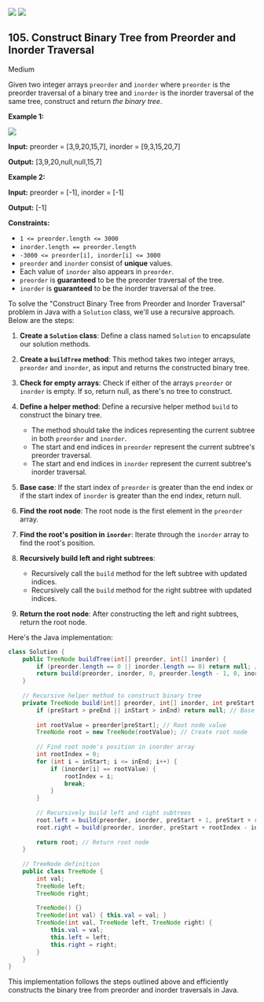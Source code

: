 [![](https://img.shields.io/github/stars/LeetCode-Top-Interview-150/LeetCode-Top-Interview-150?label=Stars&style=flat-square)](https://github.com/LeetCode-Top-Interview-150/LeetCode-Top-Interview-150)
[![](https://img.shields.io/github/forks/LeetCode-Top-Interview-150/LeetCode-Top-Interview-150?label=Fork%20me%20on%20GitHub%20&style=flat-square)](https://github.com/LeetCode-Top-Interview-150/LeetCode-Top-Interview-150/fork)

## 105\. Construct Binary Tree from Preorder and Inorder Traversal

Medium

Given two integer arrays `preorder` and `inorder` where `preorder` is the preorder traversal of a binary tree and `inorder` is the inorder traversal of the same tree, construct and return _the binary tree_.

**Example 1:**

![](https://assets.leetcode.com/uploads/2021/02/19/tree.jpg)

**Input:** preorder = [3,9,20,15,7], inorder = [9,3,15,20,7]

**Output:** [3,9,20,null,null,15,7] 

**Example 2:**

**Input:** preorder = [-1], inorder = [-1]

**Output:** [-1] 

**Constraints:**

*   `1 <= preorder.length <= 3000`
*   `inorder.length == preorder.length`
*   `-3000 <= preorder[i], inorder[i] <= 3000`
*   `preorder` and `inorder` consist of **unique** values.
*   Each value of `inorder` also appears in `preorder`.
*   `preorder` is **guaranteed** to be the preorder traversal of the tree.
*   `inorder` is **guaranteed** to be the inorder traversal of the tree.

To solve the "Construct Binary Tree from Preorder and Inorder Traversal" problem in Java with a `Solution` class, we'll use a recursive approach. Below are the steps:

1. **Create a `Solution` class**: Define a class named `Solution` to encapsulate our solution methods.

2. **Create a `buildTree` method**: This method takes two integer arrays, `preorder` and `inorder`, as input and returns the constructed binary tree.

3. **Check for empty arrays**: Check if either of the arrays `preorder` or `inorder` is empty. If so, return null, as there's no tree to construct.

4. **Define a helper method**: Define a recursive helper method `build` to construct the binary tree.
   - The method should take the indices representing the current subtree in both `preorder` and `inorder`.
   - The start and end indices in `preorder` represent the current subtree's preorder traversal.
   - The start and end indices in `inorder` represent the current subtree's inorder traversal.
   
5. **Base case**: If the start index of `preorder` is greater than the end index or if the start index of `inorder` is greater than the end index, return null.

6. **Find the root node**: The root node is the first element in the `preorder` array.

7. **Find the root's position in `inorder`**: Iterate through the `inorder` array to find the root's position.

8. **Recursively build left and right subtrees**: 
   - Recursively call the `build` method for the left subtree with updated indices.
   - Recursively call the `build` method for the right subtree with updated indices.
   
9. **Return the root node**: After constructing the left and right subtrees, return the root node.

Here's the Java implementation:

```java
class Solution {
    public TreeNode buildTree(int[] preorder, int[] inorder) {
        if (preorder.length == 0 || inorder.length == 0) return null; // Check for empty arrays
        return build(preorder, inorder, 0, preorder.length - 1, 0, inorder.length - 1); // Construct binary tree
    }
    
    // Recursive helper method to construct binary tree
    private TreeNode build(int[] preorder, int[] inorder, int preStart, int preEnd, int inStart, int inEnd) {
        if (preStart > preEnd || inStart > inEnd) return null; // Base case
        
        int rootValue = preorder[preStart]; // Root node value
        TreeNode root = new TreeNode(rootValue); // Create root node
        
        // Find root node's position in inorder array
        int rootIndex = 0;
        for (int i = inStart; i <= inEnd; i++) {
            if (inorder[i] == rootValue) {
                rootIndex = i;
                break;
            }
        }
        
        // Recursively build left and right subtrees
        root.left = build(preorder, inorder, preStart + 1, preStart + rootIndex - inStart, inStart, rootIndex - 1);
        root.right = build(preorder, inorder, preStart + rootIndex - inStart + 1, preEnd, rootIndex + 1, inEnd);
        
        return root; // Return root node
    }
    
    // TreeNode definition
    public class TreeNode {
        int val;
        TreeNode left;
        TreeNode right;
        
        TreeNode() {}
        TreeNode(int val) { this.val = val; }
        TreeNode(int val, TreeNode left, TreeNode right) {
            this.val = val;
            this.left = left;
            this.right = right;
        }
    }
}
```

This implementation follows the steps outlined above and efficiently constructs the binary tree from preorder and inorder traversals in Java.